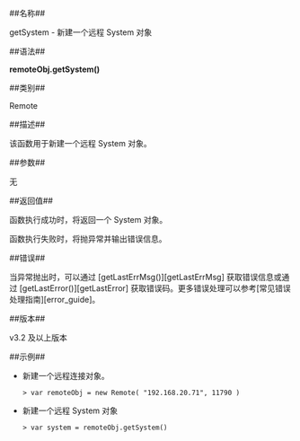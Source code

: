 ##名称##

getSystem - 新建一个远程 System 对象

##语法##

**remoteObj.getSystem()**

##类别##

Remote

##描述##

该函数用于新建一个远程 System 对象。

##参数##

无

##返回值##

函数执行成功时，将返回一个 System 对象。

函数执行失败时，将抛异常并输出错误信息。

##错误##

当异常抛出时，可以通过 [getLastErrMsg()][getLastErrMsg] 获取错误信息或通过 [getLastError()][getLastError] 获取错误码。更多错误处理可以参考[常见错误处理指南][error_guide]。

##版本##

v3.2 及以上版本

##示例##

* 新建一个远程连接对象。

    ```lang-javascript
    > var remoteObj = new Remote( "192.168.20.71", 11790 )
    ```

* 新建一个远程 System 对象

    ```lang-javascript
    > var system = remoteObj.getSystem()
    ```

[^_^]:
     本文使用的所有引用及链接
[getLastErrMsg]:manual/Manual/Sequoiadb_Command/Global/getLastErrMsg.md
[getLastError]:manual/Manual/Sequoiadb_Command/Global/getLastError.md
[error_guide]:manual/FAQ/faq_sdb.md